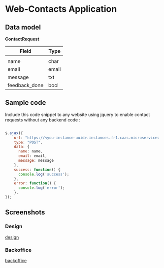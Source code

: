# Web-Contacts Application

## Data model

**ContactRequest**

| Field | Type |
| ---- | ---- |
|  |
| name | char |
| email | email |
| message | txt |
| feedback_done | bool |

## Sample code

Include this code snippet to any website using jquery to enable contact requests without any backend code :

```javascript

$.ajax({
    url: "https://<you-instance-uuid>.instances.fr1.caas.microservices.rest/api/v1.1/contact-request/",
    type: "POST",
    data: {
      name: name,
      email: email,
      message: message
    },
    success: function() {
      console.log('success');
    },
    error: function() {
      console.log('error');
    },
});

```

## Screenshots

### Design

[design](/applications/web-contact/assets/design.png)

### Backoffice

[backoffice](/applications/web-contact/assets/backoffice.png)

